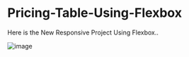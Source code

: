 # Pricing-Table-Using-Flexbox
Here is the New Responsive Project Using Flexbox..

![image](https://github.com/RANATHEMORTIS/Pricing-Table-Using-Flexbox/assets/116642735/102925a9-2742-47c2-8ceb-0c1be71ebae3)
